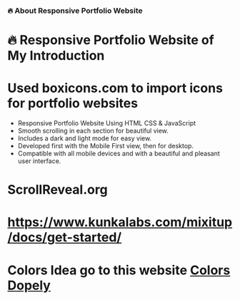 ### 🔥 About Responsive Portfolio Website
# 🔥 Responsive Portfolio Website of My Introduction

# Used boxicons.com to import icons for portfolio websites
- Responsive Portfolio Website Using HTML CSS & JavaScript
- Smooth scrolling in each section for beautiful view.
- Includes a dark and light mode for easy view.
- Developed first with the Mobile First view, then for desktop.
- Compatible with all mobile devices and with a beautiful and pleasant user interface.

# ScrollReveal.org
# https://www.kunkalabs.com/mixitup/docs/get-started/
# Colors Idea go to this website [Colors Dopely](https://colors.dopely.top)
